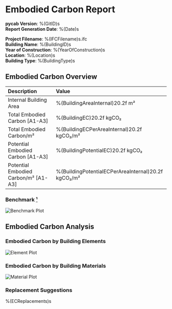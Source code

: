 # Embodied Carbon Report

**pycab Version**: %(GitID)s  
**Report Generation Date**: %(Date)s  

**Project Filename**: %(IFCFilename)s.ifc  
**Building Name**: %(BuildingID)s  
**Year of Construction**: %(YearOfConstruction)s  
**Location**: %(Location)s  
**Building Type**: %(BuildingType)s  

## Embodied Carbon Overview

| Description                          | Value                                               |
| :-----------------------------       | :-------------------------------------------------- |
| Internal Building Area               | %(BuildingAreaInternal)20.2f m²                     |
| Total Embodied Carbon     [A1-A3]    | %(BuildingEC)20.2f kgCO₂                            |
| Total Embodied Carbon/m²             | %(BuildingECPerAreaInternal)20.2f kgCO₂/m²          |
| Potential Embodied Carbon [A1-A3]    | %(BuildingPotentialEC)20.2f kgCO₂                   |
| Potential Embodied Carbon/m² [A1-A3] | %(BuildingPotentialECPerAreaInternal)20.2f kgCO₂/m² |

### Benchmark [¹][riba2030]

![Benchmark Plot](benchmark.svg)

## Embodied Carbon Analysis

### Embodied Carbon by Building Elements

![Element Plot](element_counts.svg)

### Embodied Carbon by Building Materials

![Material Plot](material_counts.svg)

### Replacement Suggestions

%(ECReplacements)s


[riba2030]:  https://www.architecture.com/about/policy/climate-action/2030-climate-challenge/resources "RIBA 2030 Climate Challenge Target Benchmarks Review"
